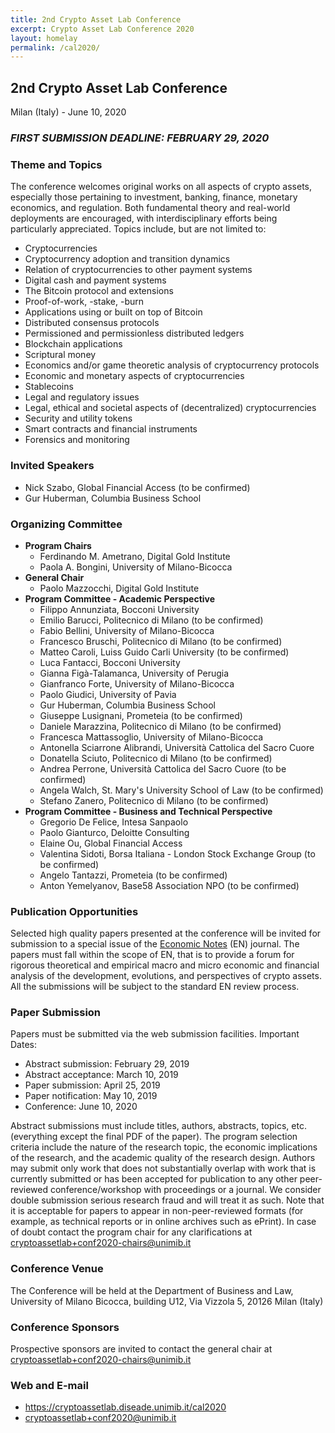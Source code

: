 ```yaml
---
title: 2nd Crypto Asset Lab Conference
excerpt: Crypto Asset Lab Conference 2020
layout: homelay
permalink: /cal2020/
---
```


## 2nd Crypto Asset Lab Conference

Milan (Italy) - June 10, 2020

### ___FIRST SUBMISSION DEADLINE: FEBRUARY 29, 2020___

### Theme and Topics

The conference welcomes original works on all aspects
of crypto assets, especially those pertaining to
investment, banking, finance, monetary economics, and regulation.
Both fundamental theory and real-world deployments are encouraged,
with interdisciplinary efforts being particularly appreciated.
Topics include, but are not limited to:

* Cryptocurrencies
* Cryptocurrency adoption and transition dynamics
* Relation of cryptocurrencies to other payment systems
* Digital cash and payment systems
* The Bitcoin protocol and extensions
* Proof-of-work, -stake, -burn
* Applications using or built on top of Bitcoin
* Distributed consensus protocols
* Permissioned and permissionless distributed ledgers
* Blockchain applications
* Scriptural money
* Economics and/or game theoretic analysis of cryptocurrency protocols
* Economic and monetary aspects of cryptocurrencies
* Stablecoins
* Legal and regulatory issues
* Legal, ethical and societal aspects of (decentralized) cryptocurrencies
* Security and utility tokens
* Smart contracts and financial instruments
* Forensics and monitoring

### Invited Speakers

* Nick Szabo, Global Financial Access (to be confirmed)
* Gur Huberman, Columbia Business School

### Organizing Committee

* __Program Chairs__
  * Ferdinando M. Ametrano, Digital Gold Institute
  * Paola A. Bongini, University of Milano-Bicocca
* __General Chair__
  * Paolo Mazzocchi, Digital Gold Institute
* __Program Committee - Academic Perspective__
  * Filippo Annunziata, Bocconi University
  * Emilio Barucci, Politecnico di Milano (to be confirmed)
  * Fabio Bellini, University of Milano-Bicocca
  * Francesco Bruschi, Politecnico di Milano (to be confirmed)
  * Matteo Caroli, Luiss Guido Carli University (to be confirmed)
  * Luca Fantacci, Bocconi University
  * Gianna Figà-Talamanca, University of Perugia
  * Gianfranco Forte, University of Milano-Bicocca
  * Paolo Giudici, University of Pavia
  * Gur Huberman, Columbia Business School
  * Giuseppe Lusignani, Prometeia (to be confirmed)
  * Daniele Marazzina, Politecnico di Milano (to be confirmed)
  * Francesca Mattassoglio, University of Milano-Bicocca
  * Antonella Sciarrone Alibrandi, Università Cattolica del Sacro Cuore
  * Donatella Sciuto, Politecnico di Milano (to be confirmed)
  * Andrea Perrone, Università Cattolica del Sacro Cuore (to be confirmed)
  * Angela Walch, St. Mary's University School of Law (to be confirmed)
  * Stefano Zanero, Politecnico di Milano (to be confirmed)
* __Program Committee - Business and Technical Perspective__
  * Gregorio De Felice, Intesa Sanpaolo
  * Paolo Gianturco, Deloitte Consulting
  * Elaine Ou, Global Financial Access
  * Valentina Sidoti, Borsa Italiana - London Stock Exchange Group (to be confirmed)
  * Angelo Tantazzi, Prometeia (to be confirmed)
  * Anton Yemelyanov, Base58 Association NPO (to be confirmed)

### Publication Opportunities

Selected high quality papers presented at the
conference will be invited
for submission to a special issue of the
[Economic Notes](https://onlinelibrary.wiley.com/page/journal/14680300/homepage/productinformation.html)
(EN) journal.
The papers must fall within the scope of EN,
that is to provide a forum for rigorous theoretical and
empirical macro and micro economic and financial analysis
of the development, evolutions, and perspectives of crypto assets.
All the submissions will be subject to the standard EN review process.

### Paper Submission

Papers must be submitted via the web submission facilities. Important Dates:

* Abstract submission: February 29, 2019
* Abstract acceptance: March 10, 2019
* Paper submission: April 25, 2019
* Paper notification: May 10, 2019
* Conference: June 10, 2020

Abstract submissions must include titles, authors, abstracts,
topics, etc.
(everything except the final PDF of the paper).
The program selection criteria include
the nature of the research topic, the economic implications
of the research, and the academic quality of the research design.
Authors may submit only work that does not substantially overlap
with work that is currently submitted or has been accepted for
publication to any other peer-reviewed conference/workshop with
proceedings or a journal. We consider double submission serious
research fraud and will treat it as such. Note that it is acceptable
for papers to appear in non-peer-reviewed formats
(for example, as technical reports or in online archives such as ePrint).
In case of doubt contact the program chair for any clarifications at
[cryptoassetlab+conf2020-chairs@unimib.it](mailto:cryptoassetlab+conf2020-chairs@unimib.it)

### Conference Venue

The Conference will be held at the Department of Business and Law,
University of Milano Bicocca,
building U12, Via Vizzola 5, 20126 Milan (Italy)

### Conference Sponsors

Prospective sponsors are invited to contact the general chair at
[cryptoassetlab+conf2020-chairs@unimib.it](mailto:cryptoassetlab+conf2020-chairs@unimib.it)

### Web and E-mail

* <https://cryptoassetlab.diseade.unimib.it/cal2020>
* [cryptoassetlab+conf2020@unimib.it](mailto:cryptoassetlab+conf2020@unimib.it)

